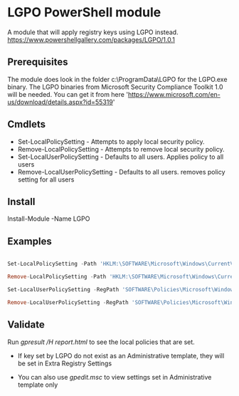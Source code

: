# LGPO PowerShell module

A module that will apply registry keys using LGPO instead.
https://www.powershellgallery.com/packages/LGPO/1.0.1
## Prerequisites

The module does look in the folder c:\ProgramData\LGPO for the LGPO.exe binary.
The LGPO binaries from Microsoft Security Compliance Toolkit 1.0 will be needed. You can get it from here 'https://www.microsoft.com/en-us/download/details.aspx?id=55319'

## Cmdlets
 - Set-LocalPolicySetting - Attempts to apply local security policy.
 - Remove-LocalPolicySetting - Attempts to remove local security policy.
 - Set-LocalUserPolicySetting - Defaults to all users. Applies policy to all users
 - Remove-LocalUserPolicySetting - Defaults to all users. removes policy setting for all users

## Install
Install-Module -Name LGPO

## Examples

```powershell

Set-LocalPolicySetting -Path 'HKLM:\SOFTWARE\Microsoft\Windows\CurrentVersion\ImmersiveShell' -Name 'UseActionCenterExperience' -Type DWord -Value 0

Remove-LocalPolicySetting -Path 'HKLM:\SOFTWARE\Microsoft\Windows\CurrentVersion\ImmersiveShell' -Name 'UseActionCenterExperience'

Set-LocalUserPolicySetting -RegPath 'SOFTWARE\Policies\Microsoft\Windows\Explorer' -Name 'DisableNotificationCenter' -Type DWord -Value 1

Remove-LocalUserPolicySetting -RegPath 'SOFTWARE\Policies\Microsoft\Windows\Explorer' -Name 'DisableNotificationCenter' -Verbose

```

## Validate

Run _gpresult /H report.html_ to see the local policies that are set.

- If key set by LGPO do not exist as an Administrative template, they will be set in Extra Registry Settings

- You can also use _gpedit.msc_ to view settings set in Administrative template only
